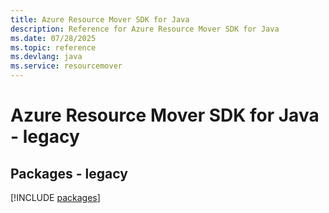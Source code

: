 ```yaml
---
title: Azure Resource Mover SDK for Java
description: Reference for Azure Resource Mover SDK for Java
ms.date: 07/28/2025
ms.topic: reference
ms.devlang: java
ms.service: resourcemover
---
```

# Azure Resource Mover SDK for Java - legacy
## Packages - legacy
[!INCLUDE [packages](resource-mover-index.md)]